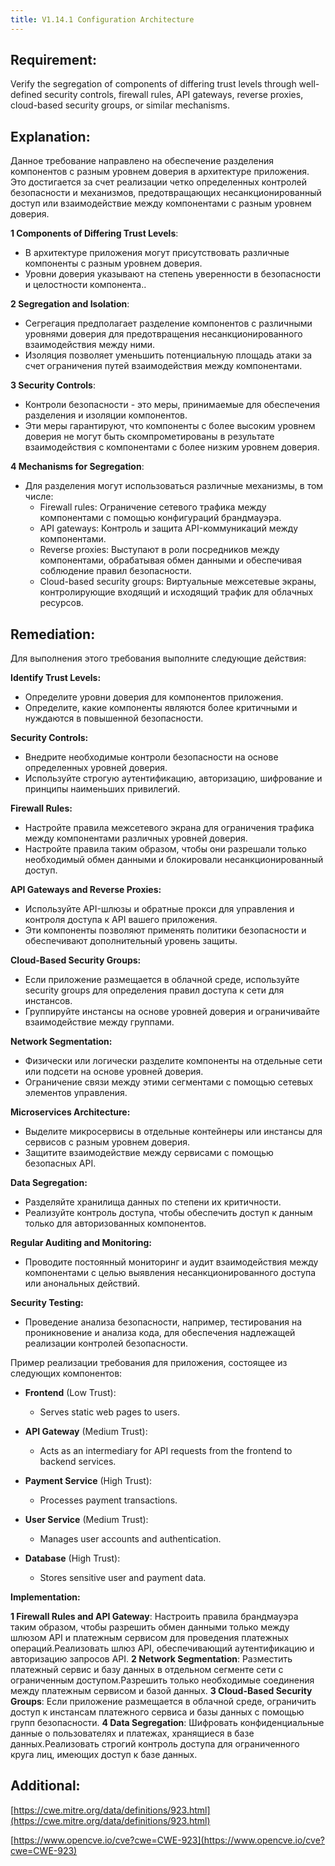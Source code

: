 ```yaml
---
title: V1.14.1 Configuration Architecture
---
```




## Requirement:

Verify the segregation of components of differing trust levels through well-defined security controls, firewall rules, API gateways, reverse proxies, cloud-based security groups, or similar mechanisms.

## Explanation:

Данное требование направлено на обеспечение разделения компонентов с разным уровнем доверия в архитектуре приложения. Это достигается за счет реализации четко определенных контролей безопасности и механизмов, предотвращающих несанкционированный доступ или взаимодействие между компонентами с разным уровнем доверия.

 
**1 Components of Differing Trust Levels**:
  - В архитектуре приложения могут присутствовать различные компоненты с разным уровнем доверия.
  - Уровни доверия указывают на степень уверенности в безопасности и целостности компонента..

**2 Segregation and Isolation**:
  - Сегрегация предполагает разделение компонентов с различными уровнями доверия для предотвращения несанкционированного взаимодействия между ними.
  - Изоляция позволяет уменьшить потенциальную площадь атаки за счет ограничения путей взаимодействия между компонентами.
 
**3 Security Controls**:
  - Контроли безопасности - это меры, принимаемые для обеспечения разделения и изоляции компонентов.
  - Эти меры гарантируют, что компоненты с более высоким уровнем доверия не могут быть скомпрометированы в результате взаимодействия с компонентами с более низким уровнем доверия.
 
**4 Mechanisms for Segregation**:
  - Для разделения могут использоваться различные механизмы, в том числе:
    - Firewall rules: Ограничение сетевого трафика между компонентами с помощью конфигураций брандмауэра.
    - API gateways: Контроль и защита API-коммуникаций между компонентами.
    - Reverse proxies: Выступают в роли посредников между компонентами, обрабатывая обмен данными и обеспечивая соблюдение правил безопасности.
    - Cloud-based security groups: Виртуальные межсетевые экраны, контролирующие входящий и исходящий трафик для облачных ресурсов.


## Remediation:

Для выполнения этого требования выполните следующие действия:

**Identify Trust Levels:**
- Определите уровни доверия для компонентов приложения.
- Определите, какие компоненты являются более критичными и нуждаются в повышенной безопасности.


**Security Controls:**
- Внедрите необходимые контроли безопасности на основе определенных уровней доверия.
- Используйте строгую аутентификацию, авторизацию, шифрование и принципы наименьших привилегий.


**Firewall Rules:**
- Настройте правила межсетевого экрана для ограничения трафика между компонентами различных уровней доверия.
- Настройте правила таким образом, чтобы они разрешали только необходимый обмен данными и блокировали несанкционированный доступ.


**API Gateways and Reverse Proxies:**
- Используйте API-шлюзы и обратные прокси для управления и контроля доступа к API вашего приложения.
- Эти компоненты позволяют применять политики безопасности и обеспечивают дополнительный уровень защиты.


**Cloud-Based Security Groups:**
- Если приложение размещается в облачной среде, используйте security groups для определения правил доступа к сети для инстансов.
- Группируйте инстансы на основе уровней доверия и ограничивайте взаимодействие между группами.


**Network Segmentation:**
- Физически или логически разделите компоненты на отдельные сети или подсети на основе уровней доверия.
- Ограничение связи между этими сегментами с помощью сетевых элементов управления.


**Microservices Architecture:**
- Выделите микросервисы в отдельные контейнеры или инстансы для сервисов с разным уровнем доверия.
- Защитите взаимодействие между сервисами с помощью безопасных API.


**Data Segregation:**
- Разделяйте хранилища данных по степени их критичности.
- Реализуйте контроль доступа, чтобы обеспечить доступ к данным только для авторизованных компонентов.


**Regular Auditing and Monitoring:**
- Проводите постоянный мониторинг и аудит взаимодействия между компонентами с целью выявления несанкционированного доступа или анональных действий.


**Security Testing:**
- Проведение анализа безопасности, например, тестирования на проникновение и анализа кода, для обеспечения надлежащей реализации контролей безопасности.


Пример реализации требования для приложения, состоящее из следующих компонентов:  

- **Frontend** (Low Trust):
  - Serves static web pages to users.

- **API Gateway** (Medium Trust):
  - Acts as an intermediary for API requests from the frontend to backend services.

- **Payment Service** (High Trust):
  - Processes payment transactions.

- **User Service** (Medium Trust):
  - Manages user accounts and authentication.

- **Database** (High Trust):
  - Stores sensitive user and payment data.


**Implementation:**

**1 Firewall Rules and API Gateway**:
  Настроить правила брандмауэра таким образом, чтобы разрешить обмен данными только между шлюзом API и платежным сервисом для проведения платежных операций.Реализовать шлюз API, обеспечивающий аутентификацию и авторизацию запросов API.
**2 Network Segmentation**:
  Разместить платежный сервис и базу данных в отдельном сегменте сети с ограниченным доступом.Разрешить только необходимые соединения между платежным сервисом и базой данных.
**3 Cloud-Based Security Groups**:
  Если приложение размещается в облачной среде, ограничить доступ к инстансам платежного сервиса и базы данных с помощью групп безопасности.
**4 Data Segregation**:
  Шифровать конфиденциальные данные о пользователях и платежах, хранящиеся в базе данных.Реализовать строгий контроль доступа для ограниченного круга лиц, имеющих доступ к базе данных.


## Additional:

[https://cwe.mitre.org/data/definitions/923.html](https://cwe.mitre.org/data/definitions/923.html)

[https://www.opencve.io/cve?cwe=CWE-923](https://www.opencve.io/cve?cwe=CWE-923)




